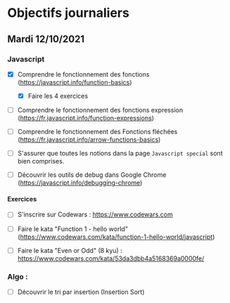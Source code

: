 # Objectifs journaliers

## Mardi 12/10/2021

### Javascript

* [x] Comprendre le fonctionnement des fonctions (https://javascript.info/function-basics)
    * [x] Faire les 4 exercices
* [ ] Comprendre le fonctionnement des fonctions expression (https://fr.javascript.info/function-expressions)
* [ ] Comprendre le fonctionnement des Fonctions fléchées (https://fr.javascript.info/arrow-functions-basics)
* [ ] S'assurer que toutes les notions dans la page `Javascript special` sont bien comprises.
* [ ] Découvrir les outils de debug dans Google Chrome (https://javascript.info/debugging-chrome)


#### Exercices

* [ ] S'inscrire sur Codewars : https://www.codewars.com
* [ ] Faire le kata "Function 1 - hello world" (https://www.codewars.com/kata/function-1-hello-world/javascript)
* [ ] Faire le kata "Even or Odd" (8 kyu) : https://www.codewars.com/kata/53da3dbb4a5168369a0000fe/



### Algo : 

* [ ] Découvrir le tri par insertion (Insertion Sort)
